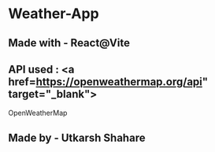 # Weather-App
## Made with - React@Vite
## API used : <a href=https://openweathermap.org/api" target="_blank">
OpenWeatherMap </a>

## Made by - Utkarsh Shahare